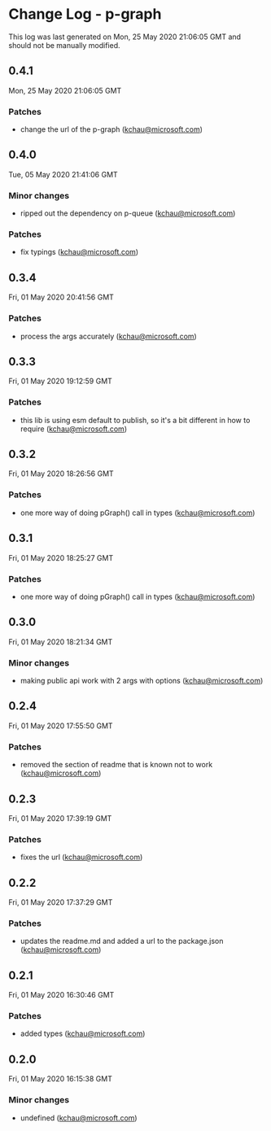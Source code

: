 # Change Log - p-graph

This log was last generated on Mon, 25 May 2020 21:06:05 GMT and should not be manually modified.

<!-- Start content -->

## 0.4.1

Mon, 25 May 2020 21:06:05 GMT

### Patches

- change the url of the p-graph (kchau@microsoft.com)

## 0.4.0

Tue, 05 May 2020 21:41:06 GMT

### Minor changes

- ripped out the dependency on p-queue (kchau@microsoft.com)

### Patches

- fix typings (kchau@microsoft.com)

## 0.3.4

Fri, 01 May 2020 20:41:56 GMT

### Patches

- process the args accurately (kchau@microsoft.com)

## 0.3.3

Fri, 01 May 2020 19:12:59 GMT

### Patches

- this lib is using esm default to publish, so it's a bit different in how to require (kchau@microsoft.com)

## 0.3.2

Fri, 01 May 2020 18:26:56 GMT

### Patches

- one more way of doing pGraph() call in types (kchau@microsoft.com)

## 0.3.1

Fri, 01 May 2020 18:25:27 GMT

### Patches

- one more way of doing pGraph() call in types (kchau@microsoft.com)

## 0.3.0

Fri, 01 May 2020 18:21:34 GMT

### Minor changes

- making public api work with 2 args with options (kchau@microsoft.com)

## 0.2.4

Fri, 01 May 2020 17:55:50 GMT

### Patches

- removed the section of readme that is known not to work (kchau@microsoft.com)

## 0.2.3

Fri, 01 May 2020 17:39:19 GMT

### Patches

- fixes the url (kchau@microsoft.com)

## 0.2.2

Fri, 01 May 2020 17:37:29 GMT

### Patches

- updates the readme.md and added a url to the package.json (kchau@microsoft.com)

## 0.2.1

Fri, 01 May 2020 16:30:46 GMT

### Patches

- added types (kchau@microsoft.com)

## 0.2.0

Fri, 01 May 2020 16:15:38 GMT

### Minor changes

- undefined (kchau@microsoft.com)

